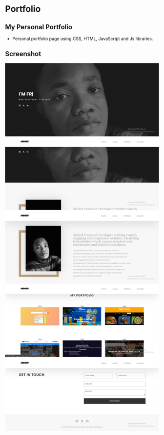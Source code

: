 # Portfolio

## My Personal Portfolio

* Personal portfolio page using CSS, HTML, JavaScript and Js libraries.

## Screenshot

<img src="images/Screenshot (188).png" alt="">
<img src="images/Screenshot (189).png" alt="">
<img src="images/Screenshot (190).png" alt="">
<img src="images/Screenshot (191).png" alt="">
<img src="images/Screenshot (192).png" alt="">
